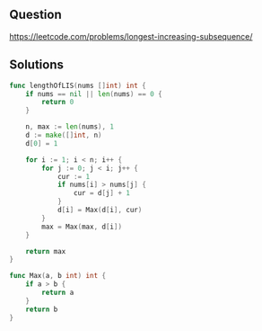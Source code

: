 ## Question

https://leetcode.com/problems/longest-increasing-subsequence/

## Solutions

```go
func lengthOfLIS(nums []int) int {
	if nums == nil || len(nums) == 0 {
		return 0
	}

	n, max := len(nums), 1
	d := make([]int, n)
	d[0] = 1

	for i := 1; i < n; i++ {
		for j := 0; j < i; j++ {
			cur := 1
			if nums[i] > nums[j] {
				cur = d[j] + 1
			}
			d[i] = Max(d[i], cur)
		}
		max = Max(max, d[i])
	}

	return max
}

func Max(a, b int) int {
	if a > b {
		return a
	}
	return b
}
```

